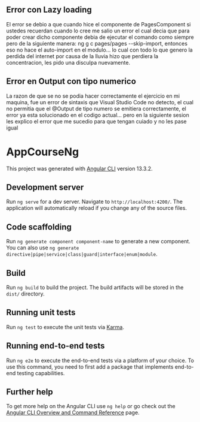 ## Error con Lazy loading
El error se debio a que cuando hice el componente de PagesComponent si ustedes recuerdan cuando lo cree me salio un error el cual decia que para poder crear dicho componente debia de ejecutar el comando como siempre pero de la siguiente manera: ng g c pages/pages --skip-import, entonces eso no hace el auto-import en el modulo... lo cual con todo lo que genero la perdida del internet por causa de la lluvia hizo que perdiera la concentracion, les pido una disculpa nuevamente.

## Error en Output con tipo numerico
La razon de que se no se podia hacer correctamente el ejercicio en mi maquina, fue un error de sintaxis que Visual Studio Code no detecto, el cual no permitia que el @Output de tipo numero se emitiera correctamente, el error ya esta solucionado en el codigo actual... pero en la siguiente sesion les explico el error que me sucedio para que tengan cuiado y no les pase igual

# AppCourseNg

This project was generated with [Angular CLI](https://github.com/angular/angular-cli) version 13.3.2.

## Development server

Run `ng serve` for a dev server. Navigate to `http://localhost:4200/`. The application will automatically reload if you change any of the source files.

## Code scaffolding

Run `ng generate component component-name` to generate a new component. You can also use `ng generate directive|pipe|service|class|guard|interface|enum|module`.

## Build

Run `ng build` to build the project. The build artifacts will be stored in the `dist/` directory.

## Running unit tests

Run `ng test` to execute the unit tests via [Karma](https://karma-runner.github.io).

## Running end-to-end tests

Run `ng e2e` to execute the end-to-end tests via a platform of your choice. To use this command, you need to first add a package that implements end-to-end testing capabilities.

## Further help

To get more help on the Angular CLI use `ng help` or go check out the [Angular CLI Overview and Command Reference](https://angular.io/cli) page.
